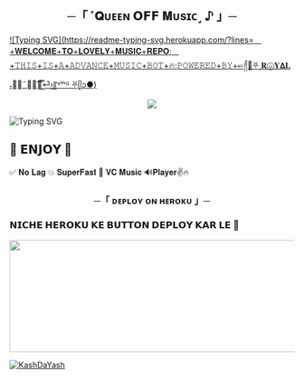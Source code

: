 <h2 align="center">
    ─「 ˹𝐐ᴜᴇᴇɴ 𝗢𝗙𝗙 𝐌ᴜsɪᴄ˼ ♪ 」─

</h2>

[![Typing SVG](https://readme-typing-svg.herokuapp.com/?lines=ㅤ+𝐖𝐄𝐋𝐂𝐎𝐌𝐄+𝐓𝐎+𝐋𝐎𝐕𝐄𝐋𝐘+𝐌𝐔𝐒𝐈𝐂+𝐑𝐄𝐏𝐎;ㅤ+𝚃𝙷𝙸𝚂+𝙸𝚂+𝙰+𝙰𝙳𝚅𝙰𝙽𝙲𝙴+𝙼𝚄𝚂𝙸𝙲+𝙱𝙾𝚃+🔥;𝙿𝙾𝚆𝙴𝚁𝙴𝙳+𝙱𝚈+☞༎ࠫ🫧⛧‌ٖٖٖٖٖٖٜٖٖٖٖ 𝐑ⓞ𝐘𝝙𝐋 𝆺꯭𝅥˶꯭꯭꯭֟፝͟͢͝⏎͟›͢〖ᴷⁱⁿᴳ ⛧‌ٖٖٖٖٖٖٜٖٖٖٖᥫᩣ●)](https://github.com/Yewsdhi/Royalkingpiyu)



<p align="center">
  <img src="https://graph.org/file/54c904ceafd33484366c1.jpg">
</p>



![Typing SVG](https://readme-typing-svg.herokuapp.com/?lines=𝗙𝗢𝗥𝗞+𝗧𝗛𝗜𝗦+𝗥𝗘𝗣𝗢+𝗕𝗘𝗙𝗢𝗥𝗘+𝗗𝗘𝗣𝗟𝗢𝗬)

## 🥳 𝗘𝗡𝗝𝗢𝗬 🥳

✅ 𝐍𝐨 𝐋𝐚𝐠 💥 𝐒𝐮𝐩𝐞𝐫𝐅𝐚𝐬𝐭 🌟 𝐕𝐂 ️𝐌𝐮𝐬𝐢𝐜 🔊𝐏𝐥𝐚𝐲𝐞𝐫✌️🔥

<h3 align="center">
    ─「 ᴅᴇᴩʟᴏʏ ᴏɴ ʜᴇʀᴏᴋᴜ 」─

<h3> 𝗡𝗜𝗖𝗛𝗘 𝗛𝗘𝗥𝗢𝗞𝗨 𝗞𝗘 𝗕𝗨𝗧𝗧𝗢𝗡 𝗗𝗘𝗣𝗟𝗢𝗬 𝗞𝗔𝗥 𝗟𝗘 🤧 </h3>
</h3>


<p align="center"><a href="https://dashboard.heroku.com/new?template=https://github.com/Yewsdhi/Royalkingpiyu"> <img src="https://graph.org/file/7758e15f135e166b8637d.jpg" width="520" height="198.45"/></a></p>
<a href="https://github.com/KashDaYash"> <img src="https://img.shields.io/badge/KashDaYash-black?style=for-the-badge&logo=github" alt="KashDaYash" /> </a> </h3>
